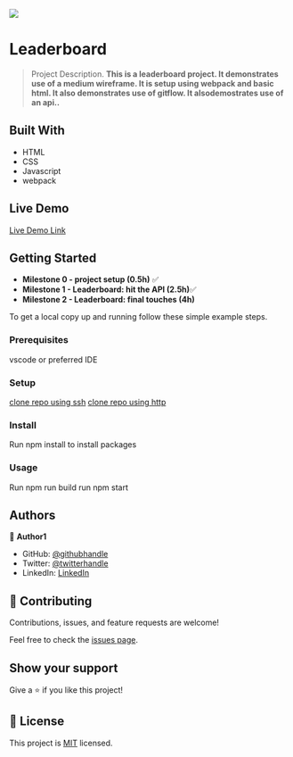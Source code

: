 ![](https://img.shields.io/badge/Microverse-blueviolet)

# Leaderboard

> Project Description.
> **This is a leaderboard project. It demonstrates use of a medium wireframe. It is setup using webpack and basic html. It also demonstrates use of gitflow. It alsodemostrates use of an api..**

## Built With

- HTML
- CSS
- Javascript
- webpack

## Live Demo

[Live Demo Link](https://nyame-wolf.github.io/Leaderboard/)

## Getting Started

- **Milestone 0 - project setup (0.5h)** ✅
- **Milestone 1 - Leaderboard: hit the API (2.5h)**✅
- **Milestone 2 - Leaderboard: final touches (4h)**

To get a local copy up and running follow these simple example steps.

### Prerequisites

vscode or preferred IDE

### Setup

[clone repo using ssh](git@github.com:Nyame-Wolf/Leaderboard.git)
[clone repo using http](https://github.com/Nyame-Wolf/Leaderboard.git)

### Install

Run npm install to install packages

### Usage

Run npm run build
run npm start

## Authors

👤 **Author1**

- GitHub: [@githubhandle](https://github.com/Nyame-Wolf/)
- Twitter: [@twitterhandle](https://twitter.com/Mumenyam)
- LinkedIn: [LinkedIn](https://www.linkedin.com/in/mumenya-nyamu-web-designer-data-enthusiast/)

## 🤝 Contributing

Contributions, issues, and feature requests are welcome!

Feel free to check the [issues page](../../issues/).

## Show your support

Give a ⭐️ if you like this project!

## 📝 License

This project is [MIT](./MIT.md) licensed.
